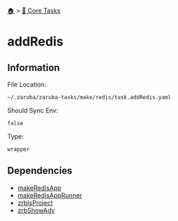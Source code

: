 <!--startTocHeader-->
[🏠](../README.md) > [🥝 Core Tasks](README.md)
# addRedis
<!--endTocHeader-->

## Information

File Location:

    ~/.zaruba/zaruba-tasks/make/redis/task.addRedis.yaml

Should Sync Env:

    false

Type:

    wrapper


## Dependencies

* [makeRedisApp](makeRedisApp.md)
* [makeRedisAppRunner](makeRedisAppRunner.md)
* [zrbIsProject](zrbIsProject.md)
* [zrbShowAdv](zrbShowAdv.md)